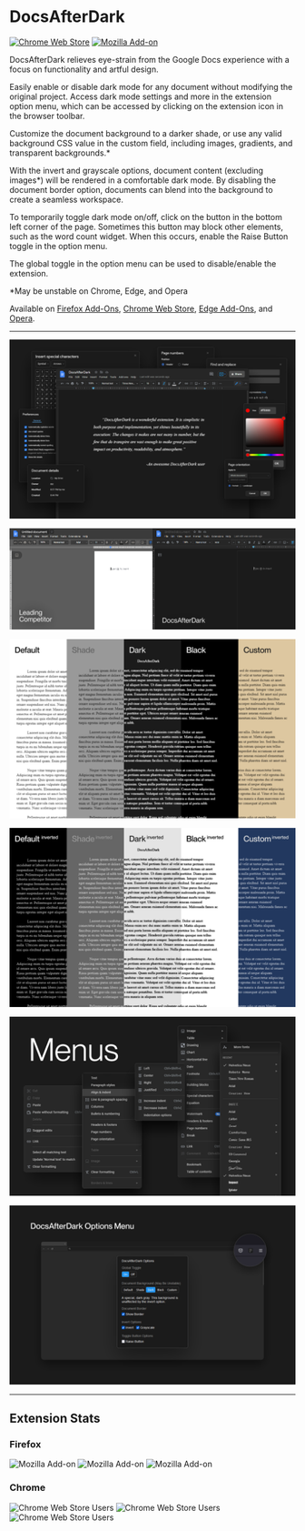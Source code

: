 # DocsAfterDark

[![Chrome Web Store](https://img.shields.io/chrome-web-store/v/pihphjfnfjmdbhakhjifipfdgbpenobg?color=%23262626%20)](https://chrome.google.com/webstore/detail/docsafterdark/pihphjfnfjmdbhakhjifipfdgbpenobg) [![Mozilla Add-on](https://img.shields.io/amo/v/docsafterdark?color=%23262626%20)](https://addons.mozilla.org/en-US/firefox/addon/docsafterdark/)

DocsAfterDark relieves eye-strain from the Google Docs experience with a focus on functionality and artful design.

Easily enable or disable dark mode for any document without modifying the original project. Access dark mode settings and more in the extension option menu, which can be accessed by clicking on the extension icon in the browser toolbar.

Customize the document background to a darker shade, or use any valid background CSS value in the custom field, including images, gradients, and transparent backgrounds.\*

With the invert and grayscale options, document content (excluding images\*) will be rendered in a comfortable dark mode. By disabling the document border option, documents can blend into the background to create a seamless workspace.

To temporarily toggle dark mode on/off, click on the button in the bottom left corner of the page. Sometimes this button may block other elements, such as the word count widget. When this occurs, enable the Raise Button toggle in the option menu.

The global toggle in the option menu can be used to disable/enable the extension.

\*May be unstable on Chrome, Edge, and Opera

Available on [Firefox Add-Ons](https://addons.mozilla.org/en-US/firefox/addon/docsafterdark/), [Chrome Web Store](https://chrome.google.com/webstore/detail/docsafterdark/pihphjfnfjmdbhakhjifipfdgbpenobg), [Edge Add-Ons](https://microsoftedge.microsoft.com/addons/detail/docsafterdark/bbpgjhhjjphjmabmohnkkpmelbfpgfna), and [Opera](https://addons.opera.com/en/extensions/details/docsafterdark/).

---

![promotional image](img/docsafterdark.png)

![comparison](img/comparison.png)

![background customization](img/backgrounds.png)

![backgrounds inverted](img/backgrounds_inverted.png)

![menus preview](img/menus.png)

![options menu](img/options_menu.png)

---

## Extension Stats

### Firefox

![Mozilla Add-on](https://img.shields.io/amo/users/docsafterdark?color=%23262626%20&label=firefox%20users) ![Mozilla Add-on](https://img.shields.io/amo/rating/docsafterdark?color=%23262626%20&label=firefox%20rating) ![Mozilla Add-on](https://img.shields.io/amo/dw/docsafterdark?color=%23262626%20&label=firefox%20downloads)

### Chrome

![Chrome Web Store Users](https://img.shields.io/chrome-web-store/users/pihphjfnfjmdbhakhjifipfdgbpenobg?color=%23262626%20&label=chrome%20users) ![Chrome Web Store Users](https://img.shields.io/chrome-web-store/rating/pihphjfnfjmdbhakhjifipfdgbpenobg?color=%23262626%20&label=chrome%20rating) ![Chrome Web Store Users](https://img.shields.io/chrome-web-store/rating-count/pihphjfnfjmdbhakhjifipfdgbpenobg?color=%23262626%20&label=chrome%20rating%20count)
